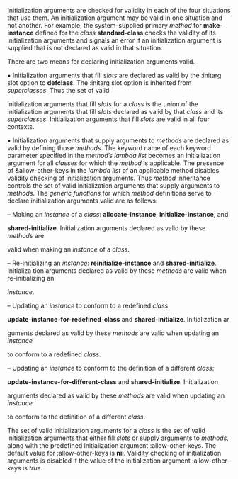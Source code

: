  



Initialization arguments are checked for validity in each of the four situations that use them. An initialization argument may be valid in one situation and not another. For example, the system-supplied primary *method* for **make-instance** defined for the *class* **standard-class** checks the validity of its initialization arguments and signals an error if an initialization argument is supplied that is not declared as valid in that situation. 



There are two means for declaring initialization arguments valid. 



*•* Initialization arguments that fill *slots* are declared as valid by the :initarg slot option to **defclass**. The :initarg slot option is inherited from *superclasses*. Thus the set of valid 







 



 



initialization arguments that fill *slots* for a *class* is the union of the initialization arguments that fill *slots* declared as valid by that *class* and its *superclasses*. Initialization arguments that fill *slots* are valid in all four contexts. 



*•* Initialization arguments that supply arguments to *methods* are declared as valid by defining those *methods*. The keyword name of each keyword parameter specified in the *method*’s *lambda list* becomes an initialization argument for all *classes* for which the *method* is applicable. The presence of &allow-other-keys in the *lambda list* of an applicable method disables validity checking of initialization arguments. Thus *method* inheritance controls the set of valid initialization arguments that supply arguments to *methods*. The *generic functions* for which *method* definitions serve to declare initialization arguments valid are as follows: 



– Making an *instance* of a *class*: **allocate-instance**, **initialize-instance**, and 



**shared-initialize**. Initialization arguments declared as valid by these *methods* are 



valid when making an *instance* of a *class*. 



– Re-initializing an *instance*: **reinitialize-instance** and **shared-initialize**. Initializa tion arguments declared as valid by these *methods* are valid when re-initializing an 



*instance*. 



– Updating an *instance* to conform to a redefined *class*: 



**update-instance-for-redefined-class** and **shared-initialize**. Initialization ar 



guments declared as valid by these *methods* are valid when updating an *instance* 



to conform to a redefined *class*. 



– Updating an *instance* to conform to the definition of a different *class*: 



**update-instance-for-different-class** and **shared-initialize**. Initialization 



arguments declared as valid by these *methods* are valid when updating an *instance* 



to conform to the definition of a different *class*. 



The set of valid initialization arguments for a *class* is the set of valid initialization arguments that either fill *slots* or supply arguments to *methods*, along with the predefined initialization argument :allow-other-keys. The default value for :allow-other-keys is **nil**. Validity checking of initialization arguments is disabled if the value of the initialization argument :allow-other-keys is *true*. 



